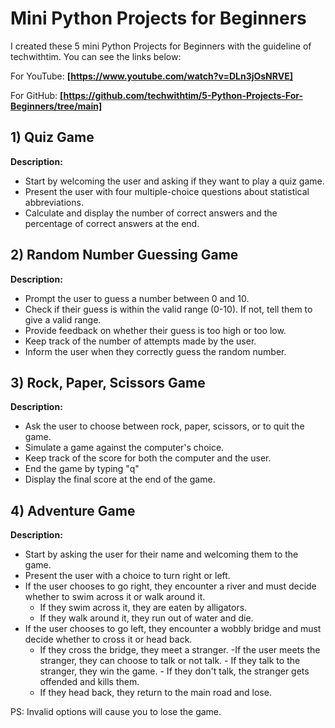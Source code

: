 # Mini Python Projects for Beginners #

I created these 5 mini Python Projects for Beginners with the guideline of techwithtim. 
You can see the links below:

For YouTube:
**[https://www.youtube.com/watch?v=DLn3jOsNRVE]**


For GitHub:
**[https://github.com/techwithtim/5-Python-Projects-For-Beginners/tree/main]**


## 1) Quiz Game ##
**Description:**
- Start by welcoming the user and asking if they want to play a quiz game.
- Present the user with four multiple-choice questions about statistical abbreviations.
- Calculate and display the number of correct answers and the percentage of correct answers at the end.

## 2) Random Number Guessing Game ##
**Description:**
- Prompt the user to guess a number between 0 and 10.
- Check if their guess is within the valid range (0-10). If not, tell them to give a valid range.
- Provide feedback on whether their guess is too high or too low.
- Keep track of the number of attempts made by the user.
- Inform the user when they correctly guess the random number.

## 3) Rock, Paper, Scissors Game ##
**Description:**
- Ask the user to choose between rock, paper, scissors, or to quit the game.
- Simulate a game against the computer's choice.
- Keep track of the score for both the computer and the user.
- End the game by typing "q"
- Display the final score at the end of the game.

## 4) Adventure Game ##
**Description:**
- Start by asking the user for their name and welcoming them to the game.
- Present the user with a choice to turn right or left.
- If the user chooses to go right, they encounter a river and must decide whether to swim across it or walk around it.
  - If they swim across it, they are eaten by alligators.
  - If they walk around it, they run out of water and die.
- If the user chooses to go left, they encounter a wobbly bridge and must decide whether to cross it or head back.
     - If they cross the bridge, they meet a stranger.
              -If the user meets the stranger, they can choose to talk or not talk.
              - If they talk to the stranger, they win the game.
              - If they don't talk, the stranger gets offended and kills them.
     - If they head back, they return to the main road and lose.

PS: Invalid options will cause you to lose the game.
